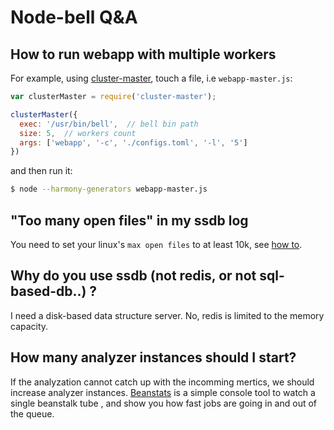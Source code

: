 Node-bell Q&A
==============

How to run webapp with multiple workers
----------------------------------------

For example, using [cluster-master](https://github.com/isaacs/cluster-master),
touch a file, i.e `webapp-master.js`:

```js
var clusterMaster = require('cluster-master');

clusterMaster({
  exec: '/usr/bin/bell',  // bell bin path
  size: 5,  // workers count
  args: ['webapp', '-c', './configs.toml', '-l', '5']
})
```

and then run it:

```bash
$ node --harmony-generators webapp-master.js
```

"Too many open files" in my ssdb log
------------------------------------

You need to set your linux's `max open files` to at least 10k, 
see [how to](http://stackoverflow.com/questions/34588/how-do-i-change-the-number-of-open-files-limit-in-linux).


Why do you use ssdb (not redis, or not sql-based-db..) ?
--------------------------------------------------------

I need a disk-based data structure server. No, redis is limited to the memory capacity.

How many analyzer instances should I start?
--------------------------------------------

If the analyzation cannot catch up with the incomming mertics, we should increase analyzer instances.
[Beanstats](https://github.com/hit9/beanstats) is a simple console tool to watch a single beanstalk tube
, and show you how fast jobs are going in and out of the queue.
